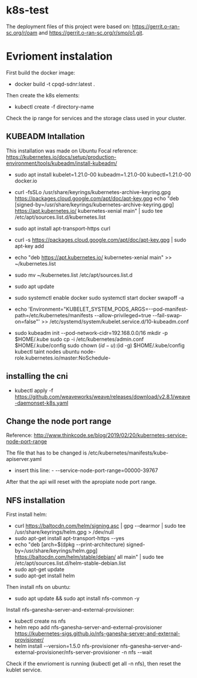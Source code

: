 # k8s-test
The deployment files of this project were based on: https://gerrit.o-ran-sc.org/r/oam and https://gerrit.o-ran-sc.org/r/smo/o1.git.

# Evrioment instalation

First build the docker image:
- docker build -t cpqd-sdnr:latest .

Then create the k8s elements:
- kubectl create -f directory-name

Check the ip range for services and the storage class used in your cluster.

KUBEADM Intallation
--------------------- 
This installation was made on Ubuntu Focal reference: https://kubernetes.io/docs/setup/production-environment/tools/kubeadm/install-kubeadm/

- sudo apt install kubelet=1.21.0-00 kubeadm=1.21.0-00 kubectl=1.21.0-00 docker.io

- curl -fsSLo /usr/share/keyrings/kubernetes-archive-keyring.gpg https://packages.cloud.google.com/apt/doc/apt-key.gpg
  echo "deb [signed-by=/usr/share/keyrings/kubernetes-archive-keyring.gpg] https://apt.kubernetes.io/ kubernetes-xenial main" | sudo tee                   /etc/apt/sources.list.d/kubernetes.list

- sudo apt install apt-transport-https curl

- curl -s https://packages.cloud.google.com/apt/doc/apt-key.gpg | sudo apt-key add

- echo "deb https://apt.kubernetes.io/ kubernetes-xenial main" >> ~/kubernetes.list

- sudo mv ~/kubernetes.list /etc/apt/sources.list.d

- sudo apt update

- sudo systemctl enable docker
  sudo systemctl start docker
  swapoff -a

- echo 'Environment="KUBELET_SYSTEM_PODS_ARGS=--pod-manifest-path=/etc/kubernetes/manifests --allow-privileged=true --fail-swap-on=false"' >>                     /etc/systemd/system/kubelet.service.d/10-kubeadm.conf
      
- sudo kubeadm init --pod-network-cidr=192.168.0.0/16
  mkdir -p $HOME/.kube
  sudo cp -i /etc/kubernetes/admin.conf $HOME/.kube/config
  sudo chown $(id -u):$(id -g) $HOME/.kube/config
  kubectl taint nodes ubuntu node-role.kubernetes.io/master:NoSchedule-

installing the cni
--------------------------
- kubectl apply -f https://github.com/weaveworks/weave/releases/download/v2.8.1/weave-daemonset-k8s.yaml

Change the node port range
---------------------------
Reference: http://www.thinkcode.se/blog/2019/02/20/kubernetes-service-node-port-range

The file that has to be changed is /etc/kubernetes/manifests/kube-apiserver.yaml
- insert this line: - --service-node-port-range=00000-39767

After that the api will reset with the apropiate node port range.

NFS installation
---------------------------
First install helm:

- curl https://baltocdn.com/helm/signing.asc | gpg --dearmor | sudo tee /usr/share/keyrings/helm.gpg > /dev/null
- sudo apt-get install apt-transport-https --yes
- echo "deb [arch=$(dpkg --print-architecture) signed-by=/usr/share/keyrings/helm.gpg] https://baltocdn.com/helm/stable/debian/ all main" | sudo tee         /etc/apt/sources.list.d/helm-stable-debian.list
- sudo apt-get update
- sudo apt-get install helm

Then install nfs on ubuntu:
- sudo apt update && sudo apt install nfs-common -y

Install nfs-ganesha-server-and-external-provisioner:
- kubectl create ns nfs
- helm repo add nfs-ganesha-server-and-external-provisioner https://kubernetes-sigs.github.io/nfs-ganesha-server-and-external-provisioner/
- helm install --version=1.5.0 nfs-provisioner nfs-ganesha-server-and-external-provisioner/nfs-server-provisioner -n nfs --wait

Check if the envrioment is running (kubectl get all -n nfs), then reset the kublet service.
